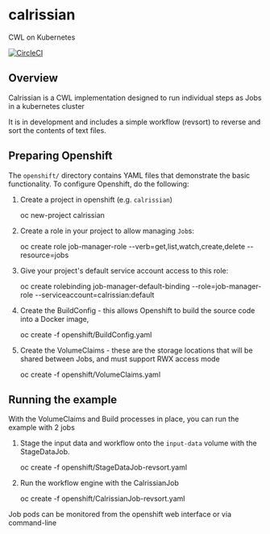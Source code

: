 # calrissian

CWL on Kubernetes

[![CircleCI](https://circleci.com/gh/Duke-GCB/calrissian.svg?style=svg)](https://circleci.com/gh/Duke-GCB/calrissian)

## Overview

Calrissian is a CWL implementation designed to run individual steps as Jobs in a kubernetes cluster

It is in development and includes a simple workflow (revsort) to reverse and sort the contents of text files.

## Preparing Openshift

The `openshift/` directory contains YAML files that demonstrate the basic functionality. To configure Openshift, do the following:

1. Create a project in openshift (e.g. `calrissian`)

    oc new-project calrissian

2. Create a role in your project to allow managing `Job`s:

    oc create role job-manager-role --verb=get,list,watch,create,delete --resource=jobs

3. Give your project's default service account access to this role:

    oc create rolebinding job-manager-default-binding --role=job-manager-role --serviceaccount=calrissian:default

4. Create the BuildConfig - this allows Openshift to build the source code into a Docker image,

    oc create -f openshift/BuildConfig.yaml

5. Create the VolumeClaims - these are the storage locations that will be shared between Jobs, and must support RWX access mode

    oc create -f openshift/VolumeClaims.yaml

## Running the example

With the VolumeClaims and Build processes in place, you can run the example with 2 jobs

1. Stage the input data and workflow onto the `input-data` volume with the StageDataJob.

    oc create -f openshift/StageDataJob-revsort.yaml

2. Run the workflow engine with the CalrissianJob

    oc create -f openshift/CalrissianJob-revsort.yaml

Job pods can be monitored from the openshift web interface or via command-line
